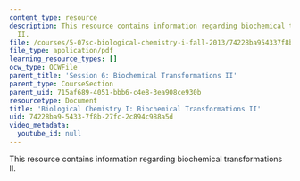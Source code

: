 ```yaml
---
content_type: resource
description: This resource contains information regarding biochemical transformations
  II.
file: /courses/5-07sc-biological-chemistry-i-fall-2013/74228ba954337f8b27fc2c894c988a5d_MIT5_07SCF13_Lec10.pdf
file_type: application/pdf
learning_resource_types: []
ocw_type: OCWFile
parent_title: 'Session 6: Biochemical Transformations II'
parent_type: CourseSection
parent_uid: 715af689-4051-bbb6-c4e8-3ea908ce930b
resourcetype: Document
title: 'Biological Chemistry I: Biochemical Transformations II'
uid: 74228ba9-5433-7f8b-27fc-2c894c988a5d
video_metadata:
  youtube_id: null
---
```

This resource contains information regarding biochemical transformations II.

